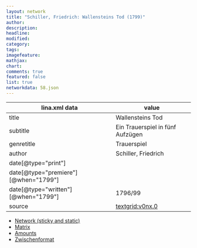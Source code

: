 ```yaml
---
layout: network
title: "Schiller, Friedrich: Wallensteins Tod (1799)"
author:
description:
headline:
modified:
category:
tags:
imagefeature: 
mathjax: 
chart: 
comments: true
featured: false
list: true
networkdata: 58.json
---
```

lina.xml data  | value
------------- | -------------
title|Wallensteins Tod
subtitle|Ein Trauerspiel in fünf Aufzügen
genretitle|Trauerspiel
author|Schiller, Friedrich
date[@type="print"]|
date[@type="premiere"][@when="1799"]|
date[@type="written"][@when="1799"]|1796/99
source|[textgrid:v0nx.0](https://textgridlab.org/1.0/tgcrud-public/rest/textgrid:v0nx.0/data)



* [Network (sticky and static)](/network58)
* [Matrix](/matrix58)
* [Amounts](/amounts58)
* [Zwischenformat](/lina58 )
